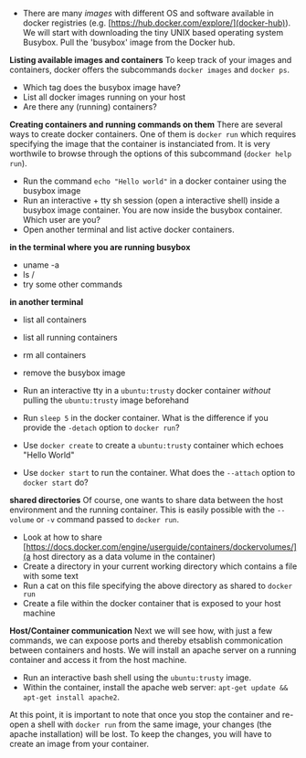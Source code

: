 <!-- * Use `docker-machine` to create a docker machine called arangs2016
* Use `docker-machine env` to configure docker to talk to your arangs2015 docker-machine
* list the docker-machines and their state -->
* There are many _images_ with different OS and software available  in docker registries (e.g. [https://hub.docker.com/explore/](docker-hub)). We will start with downloading the tiny UNIX based operating system Busybox. Pull the 'busybox' image from the Docker hub. 

**Listing available images and containers**
To keep track of your images and containers, docker offers the subcommands `docker images` and `docker ps`.

* Which tag does the busybox image have?
* List all docker images running on your host
* Are there any (running) containers?

**Creating containers and running commands on them**
There are several ways to create docker containers. One of them is `docker run` which requires specifying the
image that the container is instanciated from. It is very worthwile to browse through the options of this subcommand (`docker help run`).

* Run the command `echo "Hello world"` in a docker container using the busybox image
* Run an interactive + tty sh session (open a interactive shell) inside a busybox image container. You are now inside the busybox container. Which user are you?
* Open another terminal and list active docker containers. 

**in the terminal where you are running busybox**
* uname -a
* ls /
* try some other commands

**in another terminal**
* list all containers
* list all running containers
* rm all containers
* remove the busybox image

* Run an interactive tty in a `ubuntu:trusty` docker container *without* pulling the `ubuntu:trusty` image beforehand
* Run `sleep 5` in the docker container. What is the difference if you provide the `-detach` option to `docker run`?
* Use `docker create` to create a `ubuntu:trusty` container which echoes "Hello World"
* Use `docker start` to run the container. What does the `--attach` option to `docker start` do? 

**shared directories**
Of course, one wants to share data between the host environment and the running container. This is easily possible
with the `--volume` or `-v` command passed to `docker run`.

* Look at how to share [https://docs.docker.com/engine/userguide/containers/dockervolumes/](a host directory as a data volume in the container)
* Create a directory in your current working directory which contains a file with some text
* Run a cat on this file specifying the above directory as shared to `docker run`
* Create a file within the docker container that is exposed to your host machine

**Host/Container communication**
Next we will see how, with just a few commands, we can expoose ports and thereby etsablish commonication between containers and hosts. We will install an apache server on a running container and access it from the host machine.

* Run an interactive bash shell using the `ubuntu:trusty` image. 
* Within the container, install the apache web server: `apt-get update && apt-get install apache2`.

At this point, it is important to note that once you stop the container and re-open a shell with `docker run` from the same image, your changes (the apache installation) will be lost. To keep the changes, you will have to create an image from your container. 




<!--
* run a background (daemon) tutum/hello-world container, with a name 'helloworld', and exposed port 80
* list out the running containers
* dump the log of the helloworld container
* inspect the helloworld container
* find out what port on your Host port 80 of the container is exposed to

**in another terminal**

* find out which ip address is used by the docker-machine

**open your browser**

* navigate to http://$docker-machine-ip:$HELLOPORT
* what do you see?
* stop the helloworld container
* rm the helloworld container
* rerun the helloworld container, but do not export port 80 (remove '-p 80')

**open your browser**

* navigate to http://$docker-machine-ip:$HELLOPORT
* what do you see now?

**in the terminal**

* run an interactive + tty 'sh' session inside another tutum/hello-world container linked to the 'helloworld' container as helloworld

**inside the container**

```
wget -O - http://helloword
exit
```
* why did you not have to put a PORT on the url above?
* stop the running 'helloworld' container
* remove all containers

**in the terminal**

* list and remove all stopped containers
* list and remove all images
* remove all images
* stop the docker-machine
-->
